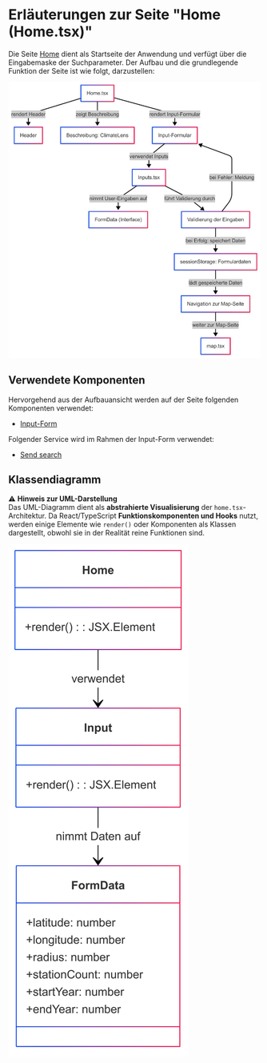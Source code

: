 # Erläuterungen zur Seite "Home (Home.tsx)"
Die Seite [Home](../src/pages/Home.tsx) dient als Startseite der Anwendung und verfügt über die Eingabemaske der Suchparameter. Der Aufbau und die grundlegende Funktion der Seite ist wie folgt, darzustellen:

![Overview](../doc/img/Home_Page.png)

## Verwendete Komponenten
Hervorgehend aus der Aufbauansicht werden auf der Seite folgenden Komponenten verwendet:

- [Input-Form](../src/components/inputs.tsx)

Folgender Service wird im Rahmen der Input-Form verwendet: 
- [Send search](../src/services/sendsearch.tsx)



## Klassendiagramm
⚠ **Hinweis zur UML-Darstellung**  
Das UML-Diagramm dient als **abstrahierte Visualisierung** der `home.tsx`-Architektur. Da React/TypeScript **Funktionskomponenten und Hooks** nutzt, werden einige Elemente wie `render()` oder Komponenten als Klassen dargestellt, obwohl sie in der Realität reine Funktionen sind.



![Detailed](../doc/img/Home.png)